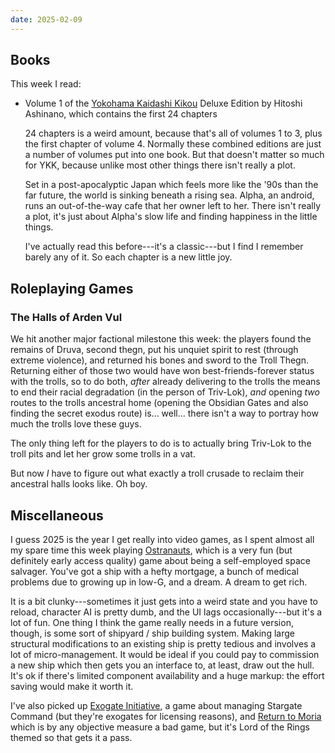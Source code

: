 ```yaml
---
date: 2025-02-09
---
```


## Books

This week I read:

- Volume 1 of the [Yokohama Kaidashi Kikou][] Deluxe Edition by Hitoshi Ashinano, which contains the first 24 chapters

  24 chapters is a weird amount, because that's all of volumes 1 to 3, plus the
  first chapter of volume 4.  Normally these combined editions are just a number
  of volumes put into one book.  But that doesn't matter so much for YKK,
  because unlike most other things there isn't really a plot.

  Set in a post-apocalyptic Japan which feels more like the '90s than the far
  future, the world is sinking beneath a rising sea.  Alpha, an android, runs an
  out-of-the-way cafe that her owner left to her.  There isn't really a plot,
  it's just about Alpha's slow life and finding happiness in the little things.

  I've actually read this before---it's a classic---but I find I remember barely
  any of it.  So each chapter is a new little joy.

[Yokohama Kaidashi Kikou]: https://en.wikipedia.org/wiki/Yokohama_Kaidashi_Kikou


## Roleplaying Games

### The Halls of Arden Vul

We hit another major factional milestone this week: the players found the
remains of Druva, second thegn, put his unquiet spirit to rest (through extreme
violence), and returned his bones and sword to the Troll Thegn.  Returning
either of those two would have won best-friends-forever status with the trolls,
so to do both, *after* already delivering to the trolls the means to end their
racial degradation (in the person of Triv-Lok), *and* opening *two* routes to
the trolls ancestral home (opening the Obsidian Gates and also finding the
secret exodus route) is... well... there isn't a way to portray how much the
trolls love these guys.

The only thing left for the players to do is to actually bring Triv-Lok to the
troll pits and let her grow some trolls in a vat.

But now *I* have to figure out what exactly a troll crusade to reclaim their
ancestral halls looks like.  Oh boy.


## Miscellaneous

I guess 2025 is the year I get really into video games, as I spent almost all my
spare time this week playing [Ostranauts][], which is a very fun (but definitely
early access quality) game about being a self-employed space salvager.  You've
got a ship with a hefty mortgage, a bunch of medical problems due to growing up
in low-G, and a dream.  A dream to get rich.

It is a bit clunky---sometimes it just gets into a weird state and you have to
reload, character AI is pretty dumb, and the UI lags occasionally---but it's a
lot of fun.  One thing I think the game really needs in a future version,
though, is some sort of shipyard / ship building system.  Making large
structural modifications to an existing ship is pretty tedious and involves a
lot of micro-management.  It would be ideal if you could pay to commission a new
ship which then gets you an interface to, at least, draw out the hull.  It's ok
if there's limited component availability and a huge markup: the effort saving
would make it worth it.

I've also picked up [Exogate Initiative][], a game about managing Stargate
Command (but they're exogates for licensing reasons), and [Return to Moria][]
which is by any objective measure a bad game, but it's Lord of the Rings themed
so that gets it a pass.

[Ostranauts]: https://store.steampowered.com/app/1022980/Ostranauts/
[Exogate Initiative]: https://store.steampowered.com/app/1681060/Exogate_Initiative/
[Return to Moria]: https://store.steampowered.com/app/2933130/The_Lord_of_the_Rings_Return_to_Moria/
